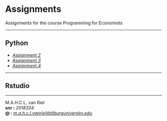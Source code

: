 # Assignments
Assignments for the course Programming for Economists  
___
**Python**
---
  * [*Assignment 2*](https://github.com/u220869/Assignments/blob/master/assignment2%20(1).ipynb)
  * [*Assignment 3*](https://github.com/u220869/Assignments/blob/master/assignment3_juist.ipynb)
  * [*Assignment 4*](https://github.com/u220869/Assignments/blob/master/assignment4.ipynb)
___
**Rstudio**
---  
___
M.A.H.C.L. van Riel  
**snr :** *2018334*  
**@ :** *m.a.h.c.l.vanriel@tilburguniversity.edu*
